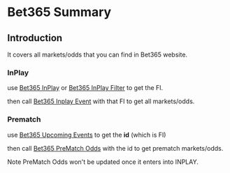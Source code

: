 # Bet365 Summary

## Introduction

It covers all markets/odds that you can find in Bet365 website.

### InPlay

use [Bet365 InPlay](inplay.md) or [Bet365 InPlay Filter](inplay_filter.md) to get the FI.

then call [Bet365 Inplay Event](event.md) with that FI to get all markets/odds.

### Prematch

use [Bet365 Upcoming Events](upcoming.md) to get the **id** (which is FI)

then call [Bet365 PreMatch Odds](prematch.md) with the id to get prematch markets/odds.

Note PreMatch Odds won't be updated once it enters into INPLAY.
